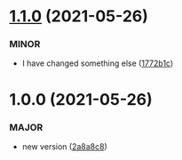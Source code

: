 # [1.1.0](https://github.com/karlschriek/semantic-release-testing/compare/v1.0.0...v1.1.0) (2021-05-26)


### MINOR

* I have changed something else ([1772b1c](https://github.com/karlschriek/semantic-release-testing/commit/1772b1c197d794ff7a53af5c9d47f064a5ed8c51))

# 1.0.0 (2021-05-26)


### MAJOR

* new version ([2a8a8c8](https://github.com/karlschriek/semantic-release-testing/commit/2a8a8c8ca2dd7c63fa3333898ed28c5b6b5e4be4))
